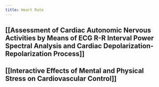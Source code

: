 ```yaml
---
title: Heart Rate
---
```


## [[Assessment of Cardiac Autonomic Nervous Activities by Means of ECG R-R Interval Power Spectral Analysis and Cardiac Depolarization-Repolarization Process]]
## [[Interactive Effects of Mental and Physical Stress on Cardiovascular Control]]
